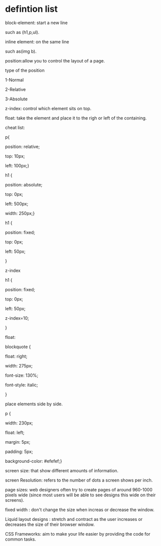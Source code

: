# defintion list

block-element: start a new line

such as (h1,p,ul).

inline element: on the same line

such as(img b).

position:allow you to control the layout of a page.

type of the position

1-Normal

2-Relative

3-Absolute

z-index:  control which 
element sits on top.

float: take the element and place it to the righ or left of the containing.



cheat list:

p{

position: relative;

top: 10px;

left: 100px;}

h1 {

position: absolute;

top: 0px;

left: 500px;

width: 250px;}

h1 {

position: fixed;

top: 0px;

left: 50px;

}

z-index

h1 {

position: fixed;

top: 0px;

left: 50px;

z-index=10;

}

float:

blockquote {

 float: right;

 width: 275px;

 font-size: 130%;

 font-style: italic;

}

place elements side by side.

p {

width: 230px;

float: left;

margin: 5px;

padding: 5px;

background-color: #efefef;}



screen size: that show different amounts of information.


screen Resolution: refers to the number of dots a screen shows per inch.

page sizes: web designers often try to create pages of around 960-1000 pixels wide 
(since most users will be able to see designs this wide on their screens).

fixed width : don't change the size when increas or decrease the window.

Liquid layout designs : stretch and contract as the user increases or decreases the size of their browser window. 

CSS Frameworks: aim to make your life easier by providing the code for common tasks.
